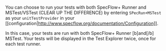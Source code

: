 You can choose to run your tests with both SpecFlow+ Runner and MSTest/VSTest (CLEAR UP THE DIFFERENCE) by entering `SPecRun+MSTest` as your `unitTestProvider` in your [[configuration|http://www.specflow.org/documentation/Configuration]].

In this case, your tests are run with both SpecFlow+ Runner [b]and[/b] MSTest. Your tests will be displayed in the Test Explorer twice, once for each test runner.